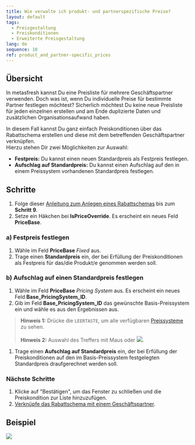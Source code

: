 ```yaml
---
title: Wie verwalte ich produkt- und partnerspezifische Preise?
layout: default
tags:
  - Preisgestaltung
  - Preiskonditionen
  - Erweiterte Preisgestaltung
lang: de
sequence: 10
ref: product_and_partner-specific_prices
---
```


## Übersicht
In metasfresh kannst Du eine Preisliste für mehrere Geschäftspartner verwenden. Doch was ist, wenn Du individuelle Preise für bestimmte Partner festlegen möchtest? Sicherlich möchtest Du keine neue Preisliste für jeden einzelnen erstellen und am Ende duplizierte Daten und zusätzlichen Organisationsaufwand haben.

In diesem Fall kannst Du ganz einfach Preiskonditionen über das Rabattschema erstellen und diese mit dem betreffenden Geschäftspartner verknüpfen. <br> Hierzu stehen Dir zwei Möglichkeiten zur Auswahl:

- **Festpreis:** Du kannst einen neuen Standardpreis als Festpreis festlegen.
- **Aufschlag auf Standardpreis:** Du kannst einen Aufschlag auf den in einem Preissystem vorhandenen Standardpreis festlegen.

## Schritte
1. Folge dieser [Anleitung zum Anlegen eines Rabattschemas](Rabattschema_anlegen) bis zum **Schritt 9**.
1. Setze ein Häkchen bei **IsPriceOverride**. Es erscheint ein neues Feld **PriceBase**.

### a) Festpreis festlegen
1. Wähle im Feld **PriceBase** *Fixed* aus.
1. Trage einen **Standardpreis** ein, der bei Erfüllung der Preiskonditionen als Festpreis für das/die Produkt/e genommen werden soll.

### b) Aufschlag auf einen Standardpreis festlegen
1. Wähle im Feld **PriceBase** *Pricing System* aus. Es erscheint ein neues Feld **Base_PricingSystem_ID**.
1. Gib im Feld **Base_PricingSystem_ID** das gewünschte Basis-Preissystem ein und wähle es aus den Ergebnissen aus.
 >**Hinweis 1:** Drücke die `LEERTASTE`, um alle verfügbaren [Preissysteme](Preissystem_anlegen) zu sehen.<br><br>
 >**Hinweis 2:** Auswahl des Treffers mit Maus oder ![](assets/Workflow_Auftrag_Bis_Rechnung_WebUI-73797.png).

1. Trage einen **Aufschlag auf Standardpreis** ein, der bei Erfüllung der Preiskonditionen auf den im Basis-Preissystem festgelegten Standardpreis draufgerechnet werden soll.

### Nächste Schritte
1. Klicke auf "Bestätigen", um das Fenster zu schließen und die Preiskondition zur Liste hinzuzufügen.
1. [Verknüpfe das Rabattschema mit einem Geschäftspartner](Rabattschema_mit_GP_verknuepfen).

## Beispiel
![](assets/Produkt_und_partnerspezifische_Preise.gif)
